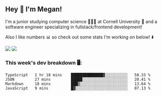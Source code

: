 ## Hey 👋 I'm Megan! 
I'm a junior studying computer science 👩🏻‍💻 at Cornell University 🐻 and a software engineer specializing in fullstack/frontend development!

Also I like numbers 📊 so check out some stats I'm working on below! ⬇️

<img src="https://github-readme-stats.vercel.app/api?username=meganyin13&show_icons=true&hide=stars&count_private=true" />

<img src="https://github-readme-stats.vercel.app/api/top-langs/?username=meganyin13&layout=compact&hide=Jupyter%20Notebook" />

### This week's dev breakdown 🖥:
<!--START_SECTION:waka-->
```text
TypeScript   1 hr 18 mins    ██████████████▓░░░░░░░░░░   58.33 % 
JSON         27 mins         █████░░░░░░░░░░░░░░░░░░░░   20.41 % 
Markdown     18 mins         ███▒░░░░░░░░░░░░░░░░░░░░░   13.64 % 
JavaScript   9 mins          █▓░░░░░░░░░░░░░░░░░░░░░░░   07.13 % 
```
<!--END_SECTION:waka-->